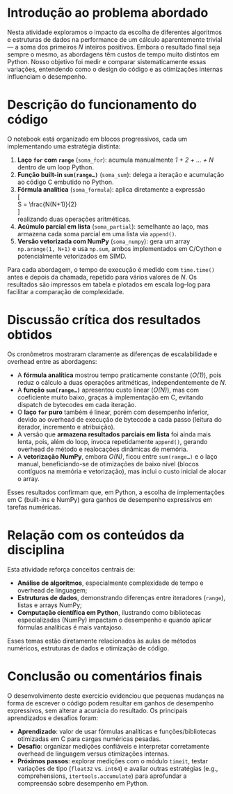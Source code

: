 # Introdução ao problema abordado

Nesta atividade exploramos o impacto da escolha de diferentes algoritmos e estruturas de dados na performance de um cálculo aparentemente trivial — a soma dos primeiros _N_ inteiros positivos. Embora o resultado final seja sempre o mesmo, as abordagens têm custos de tempo muito distintos em Python. Nosso objetivo foi medir e comparar sistematicamente essas variações, entendendo como o design do código e as otimizações internas influenciam o desempenho.

# Descrição do funcionamento do código

O notebook está organizado em blocos progressivos, cada um implementando uma estratégia distinta:

1. **Laço `for` com `range`** (`soma_for`): acumula manualmente _1 + 2 + … + N_ dentro de um loop Python.
2. **Função built-in `sum(range…)`** (`soma_sum`): delega a iteração e acumulação ao código C embutido no Python.
3. **Fórmula analítica** (`soma_formula`): aplica diretamente a expressão  
   \[  
    S = \frac{N(N+1)}{2}  
   \]  
   realizando duas operações aritméticas.
4. **Acúmulo parcial em lista** (`soma_partial`): semelhante ao laço, mas armazena cada soma parcial em uma lista via `append()`.
5. **Versão vetorizada com NumPy** (`soma_numpy`): gera um array `np.arange(1, N+1)` e usa `np.sum`, ambos implementados em C/Cython e potencialmente vetorizados em SIMD.

Para cada abordagem, o tempo de execução é medido com `time.time()` antes e depois da chamada, repetido para vários valores de _N_. Os resultados são impressos em tabela e plotados em escala log–log para facilitar a comparação de complexidade.

# Discussão crítica dos resultados obtidos

Os cronômetros mostraram claramente as diferenças de escalabilidade e overhead entre as abordagens:

- A **fórmula analítica** mostrou tempo praticamente constante (_O(1)_), pois reduz o cálculo a duas operações aritméticas, independentemente de _N_.
- A **função `sum(range…)`** apresentou custo linear (_O(N)_), mas com coeficiente muito baixo, graças à implementação em C, evitando dispatch de bytecodes em cada iteração.
- O **laço `for` puro** também é linear, porém com desempenho inferior, devido ao overhead de execução de bytecode a cada passo (leitura do iterador, incremento e atribuição).
- A versão que **armazena resultados parciais em lista** foi ainda mais lenta, pois, além do loop, invoca repetidamente `append()`, gerando overhead de método e realocações dinâmicas de memória.
- A **vetorização NumPy**, embora _O(N)_, ficou entre `sum(range…)` e o laço manual, beneficiando-se de otimizações de baixo nível (blocos contíguos na memória e vetorização), mas inclui o custo inicial de alocar o array.

Esses resultados confirmam que, em Python, a escolha de implementações em C (built-ins e NumPy) gera ganhos de desempenho expressivos em tarefas numéricas.

# Relação com os conteúdos da disciplina

Esta atividade reforça conceitos centrais de:

- **Análise de algoritmos**, especialmente complexidade de tempo e overhead de linguagem;
- **Estruturas de dados**, demonstrando diferenças entre iteradores (`range`), listas e arrays NumPy;
- **Computação científica em Python**, ilustrando como bibliotecas especializadas (NumPy) impactam o desempenho e quando aplicar fórmulas analíticas é mais vantajoso.

Esses temas estão diretamente relacionados às aulas de métodos numéricos, estruturas de dados e otimização de código.

# Conclusão ou comentários finais

O desenvolvimento deste exercício evidenciou que pequenas mudanças na forma de escrever o código podem resultar em ganhos de desempenho expressivos, sem alterar a acurácia do resultado. Os principais aprendizados e desafios foram:

- **Aprendizado**: valor de usar fórmulas analíticas e funções/bibliotecas otimizadas em C para cargas numéricas pesadas.
- **Desafio**: organizar medições confiáveis e interpretar corretamente overhead de linguagem versus otimizações internas.
- **Próximos passos**: explorar medições com o módulo `timeit`, testar variações de tipo (`float32` vs. `int64`) e avaliar outras estratégias (e.g., comprehensions, `itertools.accumulate`) para aprofundar a compreensão sobre desempenho em Python.
